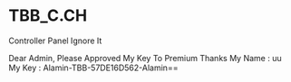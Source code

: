 # TBB_C.CH
Controller Panel Ignore It 



Dear Admin, Please Approved My Key To Premium  Thanks                                          My Name : uu                                            My  Key  : Alamin-TBB-57DE16D562-Alamin==
